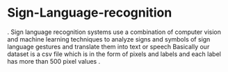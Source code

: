 # Sign-Language-recognition
. Sign language recognition systems use a combination of computer vision and machine learning techniques to analyze signs and symbols of sign language gestures and translate them into text or speech
Basically our dataset is a csv file which is  in the form of pixels and labels and each label has more than 500 pixel values .
